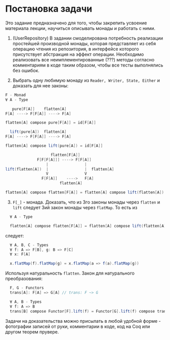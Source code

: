 # Постановка задачи

Это задание предназначено для того, чтобы закрепить усвоение материала лекции, научиться описывать монады и работать с
ними.

1) (UserRepository) В задании смоделирована потребность реализации простейшей производной монады, которая представляет из себя
операцию чтения из репозитория, в интерфейсе которого присутствует абстракция на эффект операции.
Необходимо реализовать все неимплементированные (???) методы согласно комментариям в коде таким образом,
чтобы все тесты выполнялись без ошибок.

2) Выбрать одну любимую монаду из `Reader, Writer, State, Either` и доказать для нее законы:
```scala
F - Monad
∀ A - Type

   pure[F[A]]    flatten[A]
F[A] ----> F[F[A]] ----> F[A]

flatten[A] compose pure[F[A]] = id[F[A]]

  lift(pure[A])  flatten[A]
F[A] ----> F[F[A]] ----> F[A]

flatten[A] compose lift(pure[A]) = id[F[A]]

                    flatten[F[A]]
              F[F[F[A]]] ----> F[F[A]]
                  |                |
lift(flatten[A])  |                |  flatten[A]
                  V                V
                F[F[A]]    ---->   F[A]
                        flatten[A]

flatten[A] compose flatten[F[A]] = flatten[A] compose lift(flatten[A])
```

3) `F[_]` - монада. Доказать, что из 3го законы монады через `flatten` и `lift` следует 3ий закон монады через `flatMap`.
То есть из
```scala
  ∀ A - Type

  flatten[A] compose flatten[F[A]] = flatten[A] compose lift(flatten[A])
```
следует:
```scala
  ∀ A, B, C - Types
  ∀ f: A => F[B], g: B => F[C]
  ∀ x: F[A]

  x.flatMap(f).flatMap(g) = x.flatMap(a => f(a).flatMap(g))
```
Используя натуральность `flatten`.
Закон для натурального преобразования:
```scala
  F, G - Functors
  trans[A]: F[A] => G[A] // trans: F ~> G

  ∀ A, B - Types
  ∀ f: A => B
  trans[B] compose Functor[F].lift(f) = Functor[G].lift(f) compose trans[A]
```

Задачи на доказательства можно присылать в любой удобной форме - фотографии записей от руки, комментарии в коде, код на Coq или другом теорем прувере.
